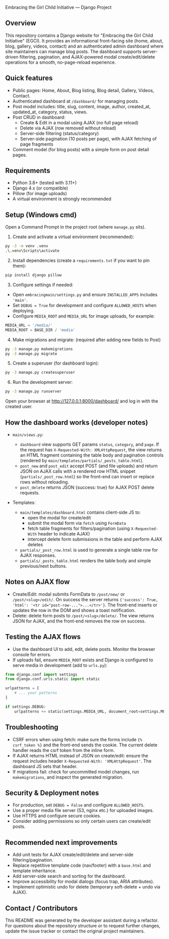 Embracing the Girl Child Initiative — Django Project

Overview
--------
This repository contains a Django website for "Embracing the Girl Child Initiative" (EGCI). It provides an informational front-facing site (home, about, blog, gallery, videos, contact) and an authenticated admin dashboard where site maintainers can manage blog posts. The dashboard supports server-driven filtering, pagination, and AJAX-powered modal create/edit/delete operations for a smooth, no-page-reload experience.

Quick features
--------------
- Public pages: Home, About, Blog listing, Blog detail, Gallery, Videos, Contact.
- Authenticated dashboard at `/dashboard/` for managing posts.
- Post model includes: title, slug, content, image, author, created_at, updated_at, category, status, views.
- Post CRUD in dashboard:
  - Create & Edit in a modal using AJAX (no full page reload)
  - Delete via AJAX (row removed without reload)
  - Server-side filtering (status/category)
  - Server-side pagination (10 posts per page), with AJAX fetching of page fragments
- Comment model (for blog posts) with a simple form on post detail pages.

Requirements
------------
- Python 3.8+ (tested with 3.11+)
- Django 4.x (or compatible)
- Pillow (for image uploads)
- A virtual environment is strongly recommended

Setup (Windows cmd)
-------------------
Open a Command Prompt in the project root (where `manage.py` sits).

1. Create and activate a virtual environment (recommended):

```cmd
py -3 -m venv .venv
.\.venv\Scripts\activate
```

2. Install dependencies (create a `requirements.txt` if you want to pin them):

```cmd
pip install django pillow
```

3. Configure settings if needed:
- Open `embracingmain/settings.py` and ensure `INSTALLED_APPS` includes `'main'`.
- Set `DEBUG = True` for development and configure `ALLOWED_HOSTS` when deploying.
- Configure `MEDIA_ROOT` and `MEDIA_URL` for image uploads, for example:

```py
MEDIA_URL = '/media/'
MEDIA_ROOT = BASE_DIR / 'media'
```

4. Make migrations and migrate: (required after adding new fields to Post)

```cmd
py -3 manage.py makemigrations
py -3 manage.py migrate
```

5. Create a superuser (for dashboard login):

```cmd
py -3 manage.py createsuperuser
```

6. Run the development server:

```cmd
py -3 manage.py runserver
```

Open your browser at http://127.0.0.1:8000/dashboard/ and log in with the created user.

How the dashboard works (developer notes)
----------------------------------------
- `main/views.py`:
  - `dashboard` view supports GET params `status`, `category`, and `page`. If the request has `X-Requested-With: XMLHttpRequest`, the view returns an HTML fragment containing the table body and pagination controls (rendered by `main/templates/partials/_posts_table.html`).
  - `post_new` and `post_edit` accept POST (and file uploads) and return JSON on AJAX calls with a rendered row HTML snippet (`partials/_post_row.html`) so the front-end can insert or replace rows without reloading.
  - `post_delete` returns JSON {success: true} for AJAX POST delete requests.

- Templates:
  - `main/templates/dashboard.html` contains client-side JS to:
    - open the modal for create/edit
    - submit the modal form via `fetch` using `FormData`
    - fetch table fragments for filters/pagination (using `X-Requested-With` header to indicate AJAX)
    - intercept delete form submissions in the table and perform AJAX deletes
  - `partials/_post_row.html` is used to generate a single table row for AJAX responses.
  - `partials/_posts_table.html` renders the table body and simple previous/next buttons.

Notes on AJAX flow
------------------
- Create/Edit: modal submits FormData to `/post/new/` or `/post/<slug>/edit/`. On success the server returns `{'success': True, 'html': '<tr id="post-row-...">...</tr>'}`. The front-end inserts or updates the row in the DOM and shows a toast notification.
- Delete: delete form posts to `/post/<slug>/delete/`. The view returns JSON for AJAX, and the front-end removes the row on success.

Testing the AJAX flows
----------------------
- Use the dashboard UI to add, edit, delete posts. Monitor the browser console for errors.
- If uploads fail, ensure `MEDIA_ROOT` exists and Django is configured to serve media in development (add to `urls.py`):

```py
from django.conf import settings
from django.conf.urls.static import static

urlpatterns = [
    # ... your patterns
]

if settings.DEBUG:
    urlpatterns += static(settings.MEDIA_URL, document_root=settings.MEDIA_ROOT)
```

Troubleshooting
---------------
- CSRF errors when using fetch: make sure the forms include `{% csrf_token %}` and the front-end sends the cookie. The current delete handler reads the csrf token from the inline form.
- If AJAX returns HTML instead of JSON on create/edit: ensure the request includes header `X-Requested-With: 'XMLHttpRequest'`. The dashboard JS sets that header.
- If migrations fail: check for uncommitted model changes, run `makemigrations`, and inspect the generated migration.

Security & Deployment notes
---------------------------
- For production, set `DEBUG = False` and configure `ALLOWED_HOSTS`.
- Use a proper media file server (S3, nginx etc.) for uploaded images.
- Use HTTPS and configure secure cookies.
- Consider adding permissions so only certain users can create/edit posts.

Recommended next improvements
-----------------------------
- Add unit tests for AJAX create/edit/delete and server-side filtering/pagination.
- Replace repetitive template code (nav/footer) with a `base.html` and template inheritance.
- Add server-side search and sorting for the dashboard.
- Improve accessibility for modal dialogs (focus trap, ARIA attributes).
- Implement optimistic undo for delete (temporary soft-delete + undo via AJAX).

Contact / Contributors
----------------------
This README was generated by the developer assistant during a refactor. For questions about the repository structure or to request further changes, update the issue tracker or contact the original project maintainers.
